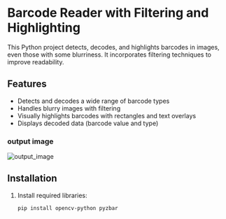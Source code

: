 
# Barcode Reader with Filtering and Highlighting

This Python project detects, decodes, and highlights barcodes in images, even those with some blurriness. It incorporates filtering techniques to improve readability.

## Features

- Detects and decodes a wide range of barcode types
- Handles blurry images with filtering
- Visually highlights barcodes with rectangles and text overlays
- Displays decoded data (barcode value and type)

### output image
![output_image](https://github.com/Hasanshovon/ClearVision-Barcode-Reader/assets/26182608/3590aeed-5370-4119-a081-2298947f4b2e)

## Installation

1. Install required libraries:

   ```bash
   pip install opencv-python pyzbar
